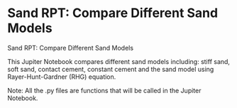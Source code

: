 # Sand RPT: Compare Different Sand Models

Sand RPT: Compare Different Sand Models

This Jupiter Notebook compares different sand models including: stiff sand, soft sand, contact cement, constant cement and the sand model using Rayer-Hunt-Gardner (RHG) equation. 

Note: 
All the .py files are functions that will be called in the Jupiter Notebook.

